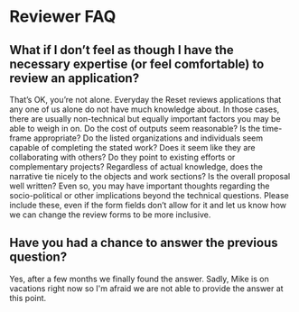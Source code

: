 # Reviewer FAQ

## What if I don’t feel as though I have the necessary expertise \(or feel comfortable\) to review an application?

That’s OK, you’re not alone. Everyday the Reset reviews applications that any one of us alone do not have much knowledge about. In those cases, there are usually non-technical but equally important factors you may be able to weigh in on. Do the cost of outputs seem reasonable? Is the time-frame appropriate? Do the listed organizations and individuals seem capable of completing the stated work? Does it seem like they are collaborating with others? Do they point to existing efforts or complementary projects? Regardless of actual knowledge, does the narrative tie nicely to the objects and work sections? Is the overall proposal well written? Even so, you may have important thoughts regarding the socio-political or other implications beyond the technical questions. Please include these, even if the form fields don’t allow for it and let us know how we can change the review forms to be more inclusive.

## Have you had a chance to answer the previous question?

Yes, after a few months we finally found the answer. Sadly, Mike is on vacations right now so I'm afraid we are not able to provide the answer at this point.




